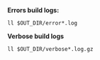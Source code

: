 **Errors build logs:**

`ll $OUT_DIR/error*.log`

**Verbose build logs**

`ll $OUT_DIR/verbose*.log.gz`